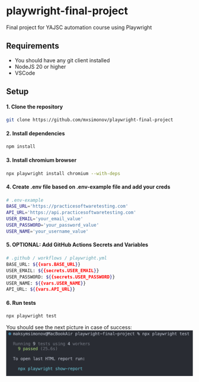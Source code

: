 # playwright-final-project

Final project for YAJSC automation course using Playwright

## Requirements

* You should have any git client installed
* NodeJS 20 or higher
* VSCode

## Setup

#### 1. Clone the repository
```bash
git clone https://github.com/mxsimonov/playwright-final-project
```

#### 2. Install dependencies
```bash
npm install
```

#### 3. Install chromium browser
```bash
npx playwright install chromium --with-deps
```

#### 4. Create .env file based on .env-example file and add your creds
```bash
# .env-example
BASE_URL='https://practicesoftwaretesting.com'
API_URL='https://api.practicesoftwaretesting.com'
USER_EMAIL='your_email_value'
USER_PASSWORD='your_password_value'
USER_NAME='your_username_value'
```

#### 5. OPTIONAL: Add GitHub Actions Secrets and Variables
```bash
# .github / workflows / playwright.yml
BASE_URL: ${{vars.BASE_URL}}
USER_EMAIL: ${{secrets.USER_EMAIL}}
USER_PASSWORD: ${{secrets.USER_PASSWORD}}
USER_NAME: ${{vars.USER_NAME}}
API_URL: ${{vars.API_URL}}
```

#### 6. Run tests
```bash
npx playwright test
```

You should see the next picture in case of success:
![alt text](image.png)